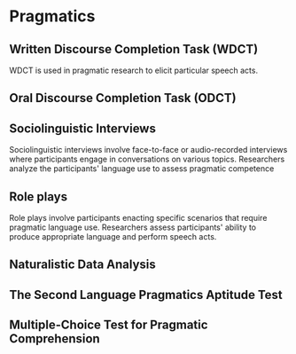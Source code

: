 # Pragmatics

## <strong> Written Discourse Completion Task (WDCT) </strong>

WDCT is used in pragmatic research to elicit particular speech acts.

## <strong> Oral Discourse Completion Task (ODCT) </strong>

## <strong> Sociolinguistic Interviews </strong>

Sociolinguistic interviews involve face-to-face or audio-recorded interviews where participants engage in conversations on various topics. Researchers analyze the participants' language use to assess pragmatic competence

## <strong> Role plays </strong>

Role plays involve participants enacting specific scenarios that require pragmatic language use. Researchers assess participants' ability to produce appropriate language and perform speech acts.

## <strong> Naturalistic Data Analysis </strong>

## <strong> The Second Language Pragmatics Aptitude Test </strong>

## <strong> Multiple-Choice Test for Pragmatic Comprehension </strong>

<br>
<br>
<br>
<br>
